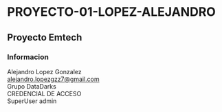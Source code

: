 # PROYECTO-01-LOPEZ-ALEJANDRO
## Proyecto Emtech <br />

### Informacion <br />
Alejandro Lopez Gonzalez<br />
alejandro.lopezgzz7@gmail.com<br />
Grupo DataDarks<br />
CREDENCIAL DE ACCESO<br />
SuperUser admin<br />

